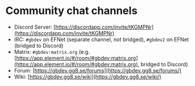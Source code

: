 # Community chat channels

- Discord Server: [https://discordapp.com/invite/tKGMPNr](https://discordapp.com/invite/tKGMPNr)
- IRC: `#gbdev` on EFNet (separate channel, not bridged), `#gbdev2` on EFNet (bridged to Discord)
- Matrix: `#gbdev:matrix.org` (e.g. [https://app.element.io/#/room/#gbdev:matrix.org](https://app.element.io/#/room/#gbdev:matrix.org), bridged to Discord)
- Forum: [https://gbdev.gg8.se/forums](https://gbdev.gg8.se/forums/)
- Wiki: [https://gbdev.gg8.se/wiki](https://gbdev.gg8.se/wiki/)

